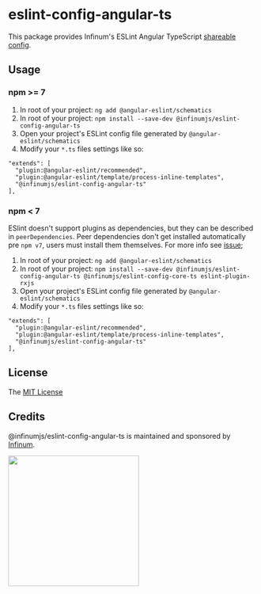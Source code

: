 # eslint-config-angular-ts

This package provides Infinum's ESLint Angular TypeScript [shareable config](https://eslint.org/docs/developer-guide/shareable-configs.html).

## Usage

### npm >= 7
1. In root of your project: `ng add @angular-eslint/schematics`
2. In root of your project: `npm install --save-dev @infinumjs/eslint-config-angular-ts`
3. Open your project's ESLint config file generated by `@angular-eslint/schematics`
4. Modify your `*.ts` files settings like so:
```
"extends": [
  "plugin:@angular-eslint/recommended",
  "plugin:@angular-eslint/template/process-inline-templates",
  "@infinumjs/eslint-config-angular-ts"
],
```

### npm < 7
ESlint doesn't support plugins as dependencies, but they can be described in `peerDependencies`. Peer dependencies don't get installed automatically pre `npm v7`, users must install them themselves. For more info see [issue](https://github.com/eslint/eslint/issues/3458);

1. In root of your project: `ng add @angular-eslint/schematics`
2. In root of your project: `npm install --save-dev @infinumjs/eslint-config-angular-ts @infinumjs/eslint-config-core-ts eslint-plugin-rxjs`
3. Open your project's ESLint config file generated by `@angular-eslint/schematics`
4. Modify your `*.ts` files settings like so:
```
"extends": [
  "plugin:@angular-eslint/recommended",
  "plugin:@angular-eslint/template/process-inline-templates",
  "@infinumjs/eslint-config-angular-ts"
],
```

## License

The [MIT License](../LICENSE)

## Credits

@infinumjs/eslint-config-angular-ts is maintained and sponsored by
[Infinum](https://www.infinum.com).

<img src="https://infinum.com/infinum.png" width="264">
